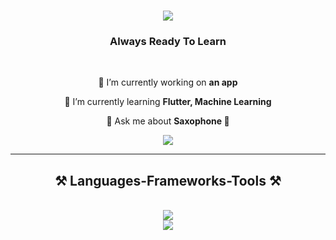 
<h1 align="center">
    <img src="https://readme-typing-svg.herokuapp.com/?font=Righteous&size=35&center=true&vCenter=true&width=500&height=70&duration=4000&lines=Hi+There!+👋;+I'm+Jason+Chen!;" />
</h1>

<h3 align="center">Always Ready To Learn</h3>

<br/>

<div align="center">
 
 🔭 I’m currently working on **an app**
 
 🌱 I’m currently learning **Flutter, Machine Learning**

💬 Ask me about **Saxophone 🎷**

 </div>

 <div align="center">
  <a align="center" href="https://www.linkedin.com/in/jason-chen-65a7452a0/" target="_blank">
    <img src="https://img.shields.io/badge/LinkedIn-0077B5?style=for-the-badge&logo=linkedin&logoColor=white" target="_blank" />
  </a>
</div>

</div>

 <hr/>
 <h2 align="center">⚒️ Languages-Frameworks-Tools ⚒️</h2>
<br/>
<div align="center">
    <img src="https://skillicons.dev/icons?i=python,cpp,mysql" /><br>
    <img src="https://skillicons.dev/icons?i=arch,vscode,github,flutter,git,linux" />
</div>

<!--
**jchen1124/jchen1124** is a ✨ _special_ ✨ repository because its `README.md` (this file) appears on your GitHub profile.

Here are some ideas to get you started:

- 🔭 I’m currently working on ...
- 🌱 I’m currently learning ...
- 👯 I’m looking to collaborate on ...
- 🤔 I’m looking for help with ...
- 💬 Ask me about ...
- 📫 How to reach me: ...
- 😄 Pronouns: ...
- ⚡ Fun fact: ...
-->
